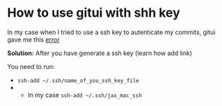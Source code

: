 # How to use gitui with shh key

In my case when I tried to use a ssh key to autenticate my commits, gitui gave me this [error](https://github.com/extrawurst/gitui/issues/495)

**Solution:**
After you have generate a ssh key (learn how add link)

You need to run:
-  ```ssh-add ~/.ssh/name_of_you_ssh_key_file```
-  - In my case ```ssh-add ~/.ssh/jax_mac_ssh```


